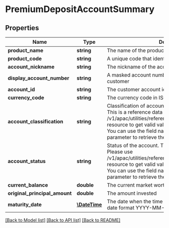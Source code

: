 # PremiumDepositAccountSummary

## Properties
Name | Type | Description | Notes
------------ | ------------- | ------------- | -------------
**product_name** | **string** | The name of the product | [optional] 
**product_code** | **string** | A unique code that identifies the product | [optional] 
**account_nickname** | **string** | The nickname of the account assigned by the customer | [optional] 
**display_account_number** | **string** | A masked account number that can be displayed to the customer | [optional] 
**account_id** | **string** | The customer account identifier in encrypted format. | [optional] 
**currency_code** | **string** | The currency code in ISO 4217 format | [optional] 
**account_classification** | **string** | Classification of account either as ASSET or LIABILITY. This is a reference data field. Please use /v1/apac/utilities/referenceData/{accountClassification} resource to get valid value of this field with description. You can use the field name as the referenceCode parameter to retrieve the values. | [optional] 
**account_status** | **string** | Status of the account. This is a reference data field. Please use /v1/apac/utilities/referenceData/{accountStatus} resource to get valid value of this field with description. You can use the field name as the referenceCode parameter to retrieve the values. | [optional] 
**current_balance** | **double** | The current market worth of investment | [optional] 
**original_principal_amount** | **double** | The amount invested | [optional] 
**maturity_date** | [**\DateTime**](\DateTime.md) | The date when the time deposit will mature in ISO8601 date format YYYY-MM-DD | [optional] 

[[Back to Model list]](../../README.md#documentation-for-models) [[Back to API list]](../../README.md#documentation-for-api-endpoints) [[Back to README]](../../README.md)

